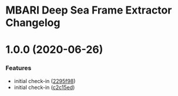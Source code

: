 # MBARI Deep Sea Frame Extractor Changelog

# 1.0.0 (2020-06-26)


### Features

* initial check-in ([2295f98](http://bitbucket.org/mbari/deepsea-frameextractor/commits/2295f98222e57342a1c5df5fdabc948e1d98a568))
* initial check-in ([c2c15ed](http://bitbucket.org/mbari/deepsea-frameextractor/commits/c2c15eda300da3bcc14c93dd500c31ae39641338))
